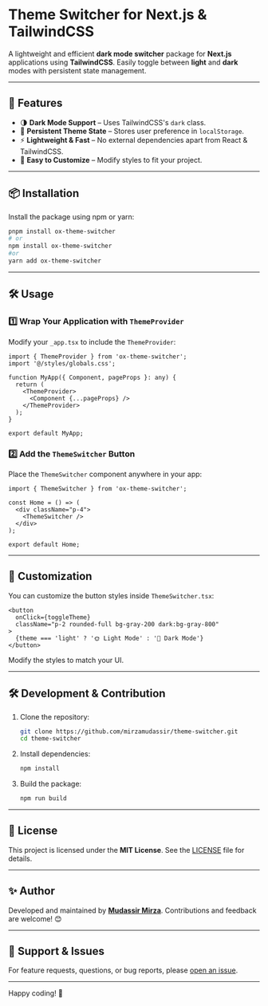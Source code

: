 # Theme Switcher for Next.js & TailwindCSS

A lightweight and efficient **dark mode switcher** package for **Next.js** applications using **TailwindCSS**. Easily toggle between **light** and **dark** modes with persistent state management.

---

## 🚀 **Features**
- 🌗 **Dark Mode Support** – Uses TailwindCSS's `dark` class.
- 💾 **Persistent Theme State** – Stores user preference in `localStorage`.
- ⚡ **Lightweight & Fast** – No external dependencies apart from React & TailwindCSS.
- 🎨 **Easy to Customize** – Modify styles to fit your project.

---

## 📦 **Installation**
Install the package using npm or yarn:

```bash
pnpm install ox-theme-switcher
# or
npm install ox-theme-switcher
#or
yarn add ox-theme-switcher
```

---

## 🛠 **Usage**

### **1️⃣ Wrap Your Application with `ThemeProvider`**
Modify your `_app.tsx` to include the `ThemeProvider`:

```tsx
import { ThemeProvider } from 'ox-theme-switcher';
import '@/styles/globals.css';

function MyApp({ Component, pageProps }: any) {
  return (
    <ThemeProvider>
      <Component {...pageProps} />
    </ThemeProvider>
  );
}

export default MyApp;
```

### **2️⃣ Add the `ThemeSwitcher` Button**
Place the `ThemeSwitcher` component anywhere in your app:

```tsx
import { ThemeSwitcher } from 'ox-theme-switcher';

const Home = () => (
  <div className="p-4">
    <ThemeSwitcher />
  </div>
);

export default Home;
```

---

## 🎨 **Customization**
You can customize the button styles inside `ThemeSwitcher.tsx`:

```tsx
<button
  onClick={toggleTheme}
  className="p-2 rounded-full bg-gray-200 dark:bg-gray-800"
>
  {theme === 'light' ? '🌞 Light Mode' : '🌙 Dark Mode'}
</button>
```

Modify the styles to match your UI.

---

## 🛠 **Development & Contribution**
1. Clone the repository:
   ```bash
   git clone https://github.com/mirzamudassir/theme-switcher.git
   cd theme-switcher
   ```

2. Install dependencies:
   ```bash
   npm install
   ```

3. Build the package:
   ```bash
   npm run build
   ```

---

## 📄 **License**
This project is licensed under the **MIT License**. See the [LICENSE](LICENSE) file for details.

---

## ✨ **Author**
Developed and maintained by **[Mudassir Mirza](https://github.com/mirzamudassir)**. Contributions and feedback are welcome! 😊

---

## 📣 **Support & Issues**
For feature requests, questions, or bug reports, please [open an issue](https://github.com/mirzamudassir/theme-switcher/issues).

---

Happy coding! 🚀

